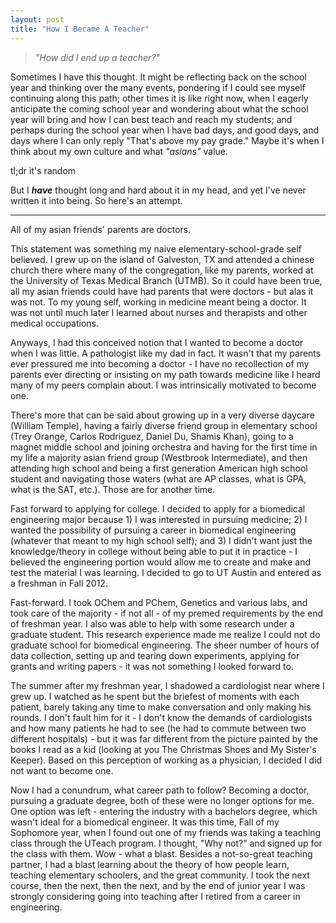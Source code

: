 ```yaml
---
layout: post
title: "How I Became A Teacher"
---
```


> *"How did I end up a teacher?"*

Sometimes I have this thought. It might be reflecting back on the school year and thinking over the many events, pondering if I could see myself continuing along this path; other times it is like right now, when I eagerly anticipate the coming school year and wondering about what the school year will bring and how I can best teach and reach my students; and perhaps during the school year when I have bad days, and good days, and days where I can only reply "That's above my pay grade." Maybe it's when I think about my own culture and what *"asians"* value.  

tl;dr it's random  

But I **_have_** thought long and hard about it in my head, and yet I've never written it into being. So here's an attempt.  

---  

All of my asian friends' parents are doctors.

This statement was something my naive elementary-school-grade self believed. I grew up on the island of Galveston, TX and attended a chinese church there where many of the congregation, like my parents, worked at the University of Texas Medical Branch (UTMB). So it could have been true, all my asian friends could have had parents that were doctors - but alas it was not. To my young self, working in medicine meant being a doctor. It was not until much later I learned about nurses and therapists and other medical occupations.  

Anyways, I had this conceived notion that I wanted to become a doctor when I was little. A pathologist like my dad in fact. It wasn't that my parents ever pressured me into becoming a doctor - I have no recollection of my parents ever directing or insisting on my path towards medicine like I heard many of my peers complain about. I was intrinsically motivated to become one.  

There's more that can be said about growing up in a very diverse daycare (William Temple), having a fairly diverse friend group in elementary school (Trey Orange, Carlos Rodriguez, Daniel Du, Shamis Khan), going to a magnet middle school and joining orchestra and having for the first time in my life a majority asian friend group (Westbrook Intermediate), and then attending high school and being a first generation American high school student and navigating those waters (what are AP classes, what is GPA, what is the SAT, etc.). Those are for another time. 

Fast forward to applying for college. I decided to apply for a biomedical engineering major because 1) I was interested in pursuing medicine; 2) I wanted the possibility of pursuing a career in biomedical engineering (whatever that meant to my high school self); and 3) I didn't want just the knowledge/theory in college without being able to put it in practice - I believed the engineering portion would allow me to create and make and test the material I was learning. I decided to go to UT Austin and entered as a freshman in Fall 2012.

Fast-forward. I took OChem and PChem, Genetics and various labs, and took care of the majority - if not all - of my premed requirements by the end of freshman year. I also was able to help with some research under a graduate student. This research experience made me realize I could not do graduate school for biomedical engineering. The sheer number of hours of data collection, setting up and tearing down experiments, applying for grants and writing papers - it was not something I looked forward to. 

The summer after my freshman year, I shadowed a cardiologist near where I grew up. I watched as he spent but the briefest of moments with each patient, barely taking any time to make conversation and only making his rounds. I don't fault him for it - I don't know the demands of cardiologists and how many patients he had to see (he had to commute between two different hospitals) - but it was far different from the picture painted by the books I read as a kid (looking at you The Christmas Shoes and My Sister's Keeper). Based on this perception of working as a physician, I decided I did not want to become one. 

Now I had a conundrum, what career path to follow? Becoming a doctor, pursuing a graduate degree, both of these were no longer options for me. One option was left - entering the industry with a bachelors degree, which wasn't ideal for a biomedical engineer. It was this time, Fall of my Sophomore year, when I found out one of my friends was taking a teaching class through the UTeach program. I thought, "Why not?" and signed up for the class with them. Wow - what a blast. Besides a not-so-great teaching partner, I had a blast learning about the theory of how people learn, teaching elementary schoolers, and the great community. I took the next course, then the next, then the next, and by the end of junior year I was strongly considering going into teaching after I retired from a career in engineering. 

